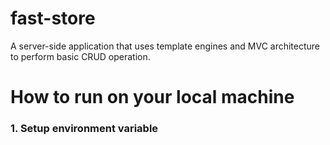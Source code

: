 # fast-store
A server-side application that uses template engines and MVC architecture to perform basic CRUD operation.

# How to run on your local machine
### 1. Setup environment variable


